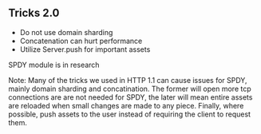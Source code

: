 ## Tricks 2.0

* Do not use domain sharding <!-- .element: class="fragment" -->
* Concatenation can hurt performance <!-- .element: class="fragment" -->
* Utilize Server.push for important assets <!-- .element: class="fragment" -->

<div class="drupal fragment">SPDY module is in research</div>

Note:
Many of the tricks we used in HTTP 1.1 can cause issues for SPDY, mainly domain sharding and concatination. The former will open more tcp connections are are not needed for SPDY, the later will mean entire assets are reloaded when small changes are made to any piece. Finally, where possible, push assets to the user instead of requiring the client to request them.
